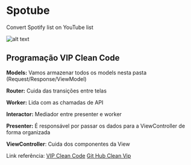 # Spotube
Convert Spotify list on YouTube list

![alt text](https://cdn-images-1.medium.com/max/2400/1*QV4nxWPd_sbGhoWO-X7PfQ.png)

## Programação VIP Clean Code

**Models:** Vamos armazenar todos os models nesta pasta (Request/Response/ViewModel)

**Router:** Cuida das transições entre telas

**Worker:** Lida com as chamadas de API

**Interactor:** Mediador entre presenter e worker

**Presenter:** É responsável por passar os dados para a ViewController de forma organizada

**ViewController**: Cuida dos componentes da View

Link referência: [VIP Clean Code](https://hackernoon.com/introducing-clean-swift-architecture-vip-770a639ad7bf)
[Git Hub Clean Vip](https://github.com/Clean-Swift)
